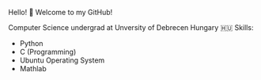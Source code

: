 Hello! 👋 Welcome to my GitHub!

Computer Science undergrad at Unversity of Debrecen Hungary 🇭🇺
Skills:
- Python 
- C (Programming) 
- Ubuntu Operating System
- Mathlab
